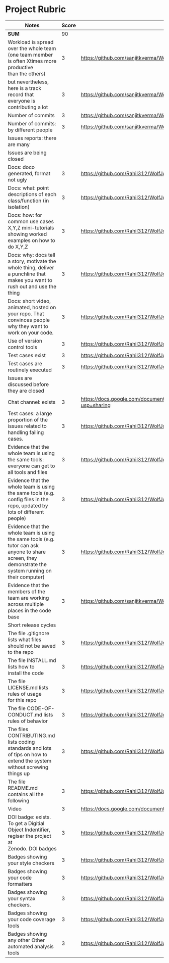 # Project Rubric

| Notes                                                                                                                                                   | Score | Evidence                                                                                                                                                                                     |
| ------------------------------------------------------------------------------------------------------------------------------------------------------- | ----- | -------------------------------------------------------------------------------------------------------------------------------------------------------------------------------------------- |
| **SUM**                                                                                                                                                 | 90    |                                                                                                                                                                                              |
| Workload is spread over the whole team (one team member is often Xtimes more productive than the others)                            |3|https://github.com/sanjitkverma/WolfJobs/compare/master...Rahil312:WolfJobs:New#commits_bucket  |
| but nevertheless, here is a track record that everyone is contributing a lot                                                                           |3 |https://github.com/sanjitkverma/WolfJobs/compare/master...Rahil312:WolfJobs:New#commits_bucket  |
| Number of commits                                                                                                                                       |3|https://github.com/sanjitkverma/WolfJobs/compare/master...Rahil312:WolfJobs:New|
| Number of commits: by different people                                                                                                                  |3| https://github.com/sanjitkverma/WolfJobs/compare/master...Rahil312:WolfJobs:New|
| Issues reports: there are many                                                                                                                          | | |
| Issues are being closed                                                                                                                                 | ||
| Docs: doco generated, format not ugly                                                                                                                   |3|https://github.com/Rahil312/WolfJobs/blob/New/README.md|
| Docs: what: point descriptions of each class/function (in isolation)                                                                                    | 3|https://github.com/Rahil312/WolfJobs/blob/New/README.md|
| Docs: how: for common use cases X,Y,Z mini-tutorials showing worked examples on how to do X,Y,Z                                                         | 3|https://github.com/Rahil312/WolfJobs/blob/New/README.md |
| Docs: why: docs tell a story, motivate the whole thing, deliver a punchline that makes you want to rush out and use the thing                           | 3|https://github.com/Rahil312/WolfJobs/blob/New/README.md|
| Docs: short video, animated, hosted on your repo. That convinces people why they want to work on your code.                                             | 3|https://github.com/Rahil312/WolfJobs/blob/New/README.md |
| Use of version control tools                                                                                                                            |3 |https://github.com/Rahil312/WolfJobs/tree/New |
| Test cases exist                                                                                                                                        |3 |https://github.com/Rahil312/WolfJobs/tree/New/frontend/tests|
| Test cases are routinely executed                                                                                                                       |3|https://github.com/Rahil312/WolfJobs/tree/New/frontend/tests|
| Issues are discussed before they are closed                                                                                                             | ||
| Chat channel: exists                                                                                                                                    |3 |https://docs.google.com/document/d/1T0sRlVpf6Hm4aRlrQ3YLZnENDQnRVq3nXWIgHrZJVlg/edit?usp=sharing|
| Test cases: a large proportion of the issues related to handling failing cases.                                                                         |3 |https://github.com/Rahil312/WolfJobs/tree/New/frontend/tests|
| Evidence that the whole team is using the same tools: everyone can get to all tools and files                                                           |3|https://github.com/Rahil312/WolfJobs/tree/New/.github/workflows|
| Evidence that the whole team is using the same tools (e.g. config files in the repo, updated by lots of different people)                               |3 |https://github.com/Rahil312/WolfJobs/tree/New/.github/workflows|
| Evidence that the whole team is using the same tools (e.g. tutor can ask anyone to share screen, they demonstrate the system running on their computer) |3 |https://github.com/Rahil312/WolfJobs/tree/New|
| Evidence that the members of the team are working across multiple places in the code base                                                               |3  |https://github.com/sanjitkverma/WolfJobs/compare/master...Rahil312:WolfJobs:New|
| Short release cycles                                                                                                                                    | ||
| The file .gitignore lists what files should not be saved to the repo                                                                                    | 3|https://github.com/Rahil312/WolfJobs/blob/New/.gitignore|
| The file INSTALL.md lists how to install the code                                                                                                       | 3|https://github.com/Rahil312/WolfJobs/blob/New/INSTALL.md|
| The file LICENSE.md lists rules of usage for this repo                                                                                                  | 3|https://github.com/Rahil312/WolfJobs/blob/New/LICENSE.md|
| The file CODE-OF-CONDUCT.md lists rules of behavior                                                                                                     | 3|https://github.com/Rahil312/WolfJobs/blob/New/CODE_OF_CONDUCT.md|
| The files CONTRIBUTING.md lists coding standards and lots of tips on how to extend the system without screwing things up                                | 3|https://github.com/Rahil312/WolfJobs/blob/New/CONTRIBUTING.md|
| The file README.md contains all the following                                                                                                           | 3|https://github.com/Rahil312/WolfJobs/blob/New/README.md|
| Video                                                                                                                                                   |3 |https://docs.google.com/document/u/0/d/1Z4RB1VA2fWZuyT5wxt3Ejzs6Jgrm6tp5zsJdoLO0uXQ/mobilebasic|
| DOI badge: exists. To get a Digitial Object Indentifier, regiser the project at Zenodo. DOI badges                                                      | 3|https://github.com/Rahil312/WolfJobs/blob/New/README.md|
| Badges showing your style checkers                                                                                                                      | 3|https://github.com/Rahil312/WolfJobs/blob/New/README.md|
| Badges showing your code formatters                                                                                                                     | 3|https://github.com/Rahil312/WolfJobs/blob/New/README.md|
| Badges showing your syntax checkers.                                                                                                                    | 3|https://github.com/Rahil312/WolfJobs/blob/New/README.md|
| Badges showing your code coverage tools                                                                                                                 | 3|https://github.com/Rahil312/WolfJobs/blob/New/README.md|
| Badges showing any other Other automated analysis tools                                                                                                 | 3|https://github.com/Rahil312/WolfJobs/blob/New/README.md|
